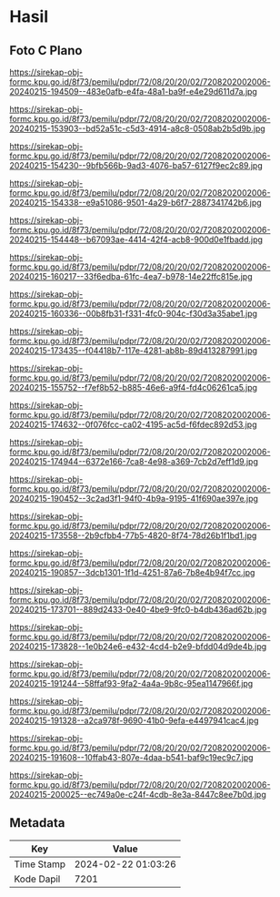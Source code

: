 # Hasil

## Foto C Plano

https://sirekap-obj-formc.kpu.go.id/8f73/pemilu/pdpr/72/08/20/20/02/7208202002006-20240215-194509--483e0afb-e4fa-48a1-ba9f-e4e29d611d7a.jpg

https://sirekap-obj-formc.kpu.go.id/8f73/pemilu/pdpr/72/08/20/20/02/7208202002006-20240215-153903--bd52a51c-c5d3-4914-a8c8-0508ab2b5d9b.jpg

https://sirekap-obj-formc.kpu.go.id/8f73/pemilu/pdpr/72/08/20/20/02/7208202002006-20240215-154230--9bfb566b-9ad3-4076-ba57-6127f9ec2c89.jpg

https://sirekap-obj-formc.kpu.go.id/8f73/pemilu/pdpr/72/08/20/20/02/7208202002006-20240215-154338--e9a51086-9501-4a29-b6f7-2887341742b6.jpg

https://sirekap-obj-formc.kpu.go.id/8f73/pemilu/pdpr/72/08/20/20/02/7208202002006-20240215-154448--b67093ae-4414-42f4-acb8-900d0e1fbadd.jpg

https://sirekap-obj-formc.kpu.go.id/8f73/pemilu/pdpr/72/08/20/20/02/7208202002006-20240215-160217--33f6edba-61fc-4ea7-b978-14e22ffc815e.jpg

https://sirekap-obj-formc.kpu.go.id/8f73/pemilu/pdpr/72/08/20/20/02/7208202002006-20240215-160336--00b8fb31-f331-4fc0-904c-f30d3a35abe1.jpg

https://sirekap-obj-formc.kpu.go.id/8f73/pemilu/pdpr/72/08/20/20/02/7208202002006-20240215-173435--f04418b7-117e-4281-ab8b-89d413287991.jpg

https://sirekap-obj-formc.kpu.go.id/8f73/pemilu/pdpr/72/08/20/20/02/7208202002006-20240215-155752--f7ef8b52-b885-46e6-a9f4-fd4c06261ca5.jpg

https://sirekap-obj-formc.kpu.go.id/8f73/pemilu/pdpr/72/08/20/20/02/7208202002006-20240215-174632--0f076fcc-ca02-4195-ac5d-f6fdec892d53.jpg

https://sirekap-obj-formc.kpu.go.id/8f73/pemilu/pdpr/72/08/20/20/02/7208202002006-20240215-174944--6372e166-7ca8-4e98-a369-7cb2d7eff1d9.jpg

https://sirekap-obj-formc.kpu.go.id/8f73/pemilu/pdpr/72/08/20/20/02/7208202002006-20240215-190452--3c2ad3f1-94f0-4b9a-9195-41f690ae397e.jpg

https://sirekap-obj-formc.kpu.go.id/8f73/pemilu/pdpr/72/08/20/20/02/7208202002006-20240215-173558--2b9cfbb4-77b5-4820-8f74-78d26b1f1bd1.jpg

https://sirekap-obj-formc.kpu.go.id/8f73/pemilu/pdpr/72/08/20/20/02/7208202002006-20240215-190857--3dcb1301-1f1d-4251-87a6-7b8e4b94f7cc.jpg

https://sirekap-obj-formc.kpu.go.id/8f73/pemilu/pdpr/72/08/20/20/02/7208202002006-20240215-173701--889d2433-0e40-4be9-9fc0-b4db436ad62b.jpg

https://sirekap-obj-formc.kpu.go.id/8f73/pemilu/pdpr/72/08/20/20/02/7208202002006-20240215-173828--1e0b24e6-e432-4cd4-b2e9-bfdd04d9de4b.jpg

https://sirekap-obj-formc.kpu.go.id/8f73/pemilu/pdpr/72/08/20/20/02/7208202002006-20240215-191244--58ffaf93-9fa2-4a4a-9b8c-95ea1147966f.jpg

https://sirekap-obj-formc.kpu.go.id/8f73/pemilu/pdpr/72/08/20/20/02/7208202002006-20240215-191328--a2ca978f-9690-41b0-9efa-e4497941cac4.jpg

https://sirekap-obj-formc.kpu.go.id/8f73/pemilu/pdpr/72/08/20/20/02/7208202002006-20240215-191608--10ffab43-807e-4daa-b541-baf9c19ec9c7.jpg

https://sirekap-obj-formc.kpu.go.id/8f73/pemilu/pdpr/72/08/20/20/02/7208202002006-20240215-200025--ec749a0e-c24f-4cdb-8e3a-8447c8ee7b0d.jpg


## Metadata

| Key        | Value               |
| ---------- | ------------------- |
| Time Stamp | 2024-02-22 01:03:26 |
| Kode Dapil | 7201                |



